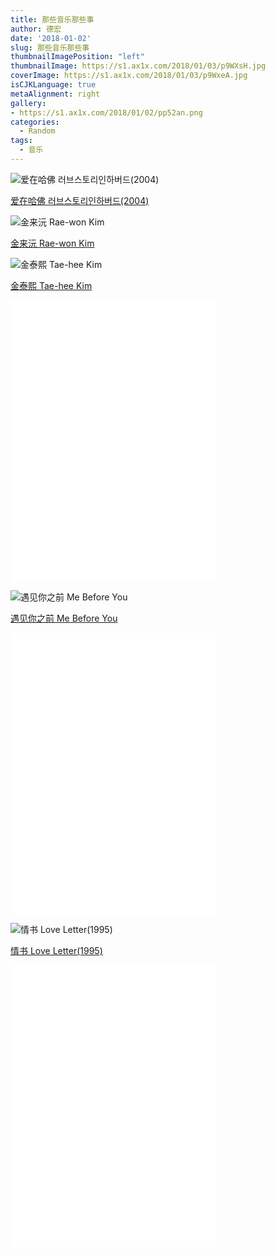 ```yaml
---
title: 那些音乐那些事
author: 德宏
date: '2018-01-02'
slug: 那些音乐那些事
thumbnailImagePosition: "left"
thumbnailImage: https://s1.ax1x.com/2018/01/03/p9WXsH.jpg
coverImage: https://s1.ax1x.com/2018/01/03/p9WxeA.jpg
isCJKLanguage: true
metaAlignment: right
gallery:
- https://s1.ax1x.com/2018/01/02/pp52an.png
categories:
  - Random
tags:
  - 音乐
---
```


![ 爱在哈佛 러브스토리인하버드(2004)](https://img3.doubanio.com/view/photo/l/public/p2056059813.jpg)

[爱在哈佛 러브스토리인하버드(2004)](https://movie.douban.com/subject/1756844/) 

![金来沅 Rae-won Kim](https://img3.doubanio.com/view/celebrity/s_ratio_celebrity/public/p1467874990.71.jpg)

[金来沅 Rae-won Kim](https://baike.baidu.com/item/%E9%87%91%E6%9D%A5%E6%B2%85/328314?fr=aladdin)

![金泰熙 Tae-hee Kim](https://img3.doubanio.com/view/celebrity/s_ratio_celebrity/public/p1390449915.45.jpg)

[金泰熙 Tae-hee Kim](https://movie.douban.com/celebrity/1000847/)

<iframe frameborder="no" border="0" marginwidth="0" marginheight="0" width=330 height=450 src="//music.163.com/outchain/player?type=0&id=547182725&auto=0&height=430"></iframe>

![遇见你之前 Me Before You](https://img3.doubanio.com/view/photo/l/public/p2317441943.jpg)

[遇见你之前 Me Before You](https://movie.douban.com/subject/25929151/)


<iframe frameborder="no" border="0" marginwidth="0" marginheight="0" width=330 height=450 src="//music.163.com/outchain/player?type=1&id=34678225&auto=1&height=430"></iframe>

![情书 Love Letter(1995)](https://img3.doubanio.com/view/photo/l/public/p1984830944.jpg)

[情书 Love Letter(1995)](https://movie.douban.com/subject/1292220/)
 

<iframe frameborder="no" border="0" marginwidth="0" marginheight="0" width=330 height=450 src="//music.163.com/outchain/player?type=0&id=92542177&auto=1&height=430"></iframe>

